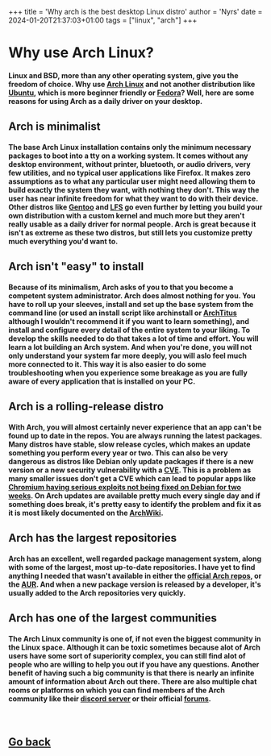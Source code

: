 +++
title = 'Why arch is the best desktop Linux distro'
author = 'Nyrs'
date = 2024-01-20T21:37:03+01:00
tags = ["linux", "arch"]
+++

# Why use Arch Linux?

#### Linux and BSD, more than any other operating system, give you the freedom of choice. Why use [Arch Linux](https://archlinux.org/) and not another distribution like [Ubuntu](https://ubuntu.com), which is more beginner friendly or [Fedora](https://fedoraproject.org)? Well, here are some reasons for using Arch as a daily driver on your desktop.

## Arch is minimalist
#### The base Arch Linux installation contains only the minimum necessary packages to boot into a tty on a working system. It comes without any desktop environment, without printer, bluetooth, or audio drivers, very few utilities, and no typical user applications like Firefox. It makes zero assumptions as to what any particular user might need allowing them to build exactly the system they want, with nothing they don't. This way the user has near infinite freedom for what they want to do with their device. Other distros like [Gentoo](https://www.gentoo.org/) and [LFS](https://linuxfromscratch.org/) go even further by letting you build your own distribution with a custom kernel and much more but they aren't really usable as a daily driver for normal people. Arch is great because it isn't as extreme as these two distros, but still lets you customize pretty much everything you'd want to. 

## Arch isn't "easy" to install 
#### Because of its minimalism, Arch asks of you to that you become a competent system administrator. Arch does almost nothing for you. You have to roll up your sleeves, install and set up the base system from the command line (or used an install script like archinstall or [ArchTitus](https://github.com/ChrisTitusTech/ArchTitus) although I wouldn't recommend it if you want to learn something), and install and configure every detail of the entire system to your liking. To develop the skills needed to do that takes a lot of time and effort. You will learn a lot building an Arch system. And when you're done, you will not only understand your system far more deeply, you will aslo feel much more connected to it. This way it is also easier to do some troubleshooting when you experience some breakage as you are fully aware of every application that is installed on your PC.

## Arch is a rolling-release distro
#### With Arch, you will almost certainly never experience that an app can't be found up to date in the repos. You are always running the latest packages. Many distros have stable, slow release cycles, which makes an update something you perform every year or two. This can also be very dangerous as distros like Debian only update packages if there is a new version or a new security vulnerability with a [CVE](https://www.cve.org/). This is a problem as many smaller issues don't get a CVE which can lead to popular apps like [Chromium having serious exploits not being fixed on Debian for two weeks](https://reddit.com/r/privacy/comments/nrc6n0/chromium_having_a_vulnerability_being_exploited/). On Arch updates are available pretty much every single day and if something does break, it's pretty easy to identify the problem and fix it as it is most likely documented on the [ArchWiki](https://wiki.archlinux.org/). 

## Arch has the largest repositories
#### Arch has an excellent, well regarded package management system, along with some of the largest, most up-to-date repositories. I have yet to find anything I needed that wasn't available in either the [official Arch repos](https://archlinux.org/packages/), or the [AUR](https://aur.archlinux.org/). And when a new package version is released by a developer, it's usually added to the Arch repositories very quickly. 

## Arch has one of the largest communities
#### The Arch Linux community is one of, if not even the biggest community in the Linux space. Although it can be toxic sometimes because alot of Arch users have some sort of superiority complex, you can still find alot of people who are willing to help you out if you have any questions. Another benefit of having such a big community is that there is nearly an infinite amount of information about Arch out there. There are also multiple chat rooms or platforms on which you can find members af the Arch community like their [discord server](https://discord.com/invite/archlinux) or their official [forums](https://bbs.archlinux.org/). 

&nbsp;
&nbsp;
&nbsp;

## [Go back](/posts/postsintro)
